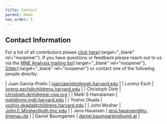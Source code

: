 ```yaml
---
title: Contact
parent: Home
nav_order: 5
---
```

## Contact Information

For a list of all contributors please [click here](https://github.com/mne-tools/mne-cpp/graphs/contributors){:target="_blank" rel="noopener"}. If you have questions or feedback please reach out to us via the [MNE Analysis mailing list](https://mail.nmr.mgh.harvard.edu/mailman/listinfo/mne_analysis){:target="_blank" rel="noopener"}, [Gitter](https://gitter.im/mne-tools/mne-cpp){:target="_blank" rel="noopener"} or contact one of the following people directly:

| Juan Garcia-Prieto | <jgarciaprieto@mgh.harvard.edu> |
| Lorenz Esch | <lorenz.esch@childrens.harvard.edu> |
| Christoph Dinh | <christoph.dinh@mne-cpp.org> |
| Matti S Hamalainen | <msh@nmr.mgh.harvard.edu> |
| Yoshio Okada | <yoshio.okada@childrens.harvard.edu> |
| John Mosher | <John.C.Mosher@uth.tmc.edu> |
| Jens Haueisen | <jens.haueisen@tu-ilmenau.de> |
| Daniel Baumgarten | <daniel.baumgarten@umit.at> |
